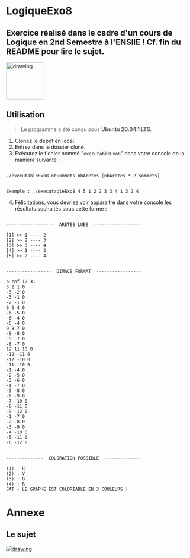 # LogiqueExo8

## Exercice réalisé dans le cadre d'un cours de Logique en 2nd Semestre à l'ENSIIE ! Cf. fin du README pour lire le sujet.

[<img src="https://www.ensiie.fr/wp-content/uploads/2018/04/ENSIIE01.png" alt="drawing" width="100"/>](https://www.ensiie.fr/)



## Utilisation

> Le programme a été conçu sous **Ubuntu 20.04.1 LTS**. 

1. Clonez le dépot en local.
2. Entrez dans le dossier cloné.
3. Exécutez le fichier nommé "`executableExo8`" dans votre console de la manière suivante :

``` 

./executableExo8 nbSommets nbAretes [nbAretes * 2 sommets]


Exemple : ./executableExo8 4 5 1 2 2 3 3 4 1 3 2 4

```

4. Félicitations, vous devriez voir apparaitre dans votre console les résultats souhaités sous cette forme : 

``` 

------------------  ARETES LUES  ------------------

[1] >> 1 ---- 2
[2] >> 2 ---- 3
[3] >> 3 ---- 4
[4] >> 1 ---- 3
[5] >> 2 ---- 4


-----------------  DIMACS FORMAT  -----------------

p cnf 12 31
3 2 1 0
-3 -2 0
-3 -1 0
-2 -1 0
6 5 4 0
-6 -5 0
-6 -4 0
-5 -4 0
9 8 7 0
-9 -8 0
-9 -7 0
-8 -7 0
12 11 10 0
-12 -11 0
-12 -10 0
-11 -10 0
-1 -4 0
-2 -5 0
-3 -6 0
-4 -7 0
-5 -8 0
-6 -9 0
-7 -10 0
-8 -11 0
-9 -12 0
-1 -7 0
-2 -8 0
-3 -9 0
-4 -10 0
-5 -11 0
-6 -12 0


--------------  COLORATION POSSIBLE  --------------

(1) : R
(2) : V
(3) : B
(4) : R
SAT - LE GRAPHE EST COLORIABLE EN 3 COULEURS !

```

# Annexe

## Le sujet
[<img src="https://i.gyazo.com/d23906eeac8d44f810e0b9204b7291cc.png" alt="drawing"/>](https://i.gyazo.com/d23906eeac8d44f810e0b9204b7291cc.png)